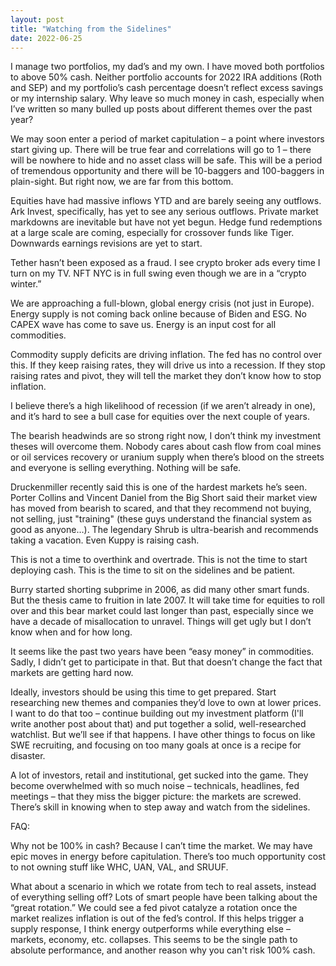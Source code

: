 ```yaml
---
layout: post
title: "Watching from the Sidelines"
date: 2022-06-25
---
```

I manage two portfolios, my dad’s and my own. I have moved both portfolios to above 50% cash. Neither portfolio accounts for 2022 IRA additions (Roth and SEP) and my portfolio’s cash percentage doesn’t reflect excess savings or my internship salary. Why leave so much money in cash, especially when I’ve written so many bulled up posts about different themes over the past year? 

We may soon enter a period of market capitulation – a point where investors start giving up. There will be true fear and correlations will go to 1 – there will be nowhere to hide and no asset class will be safe. This will be a period of tremendous opportunity and there will be 10-baggers and 100-baggers in plain-sight. But right now, we are far from this bottom.

Equities have had massive inflows YTD and are barely seeing any outflows. Ark Invest, specifically, has yet to see any serious outflows. Private market markdowns are inevitable but have not yet begun. Hedge fund redemptions at a large scale are coming, especially for crossover funds like Tiger. Downwards earnings revisions are yet to start. 

Tether hasn’t been exposed as a fraud. I see crypto broker ads every time I turn on my TV. NFT NYC is in full swing even though we are in a “crypto winter.”

We are approaching a full-blown, global energy crisis (not just in Europe). Energy supply is not coming back online because of Biden and ESG. No CAPEX wave has come to save us. Energy is an input cost for all commodities. 

Commodity supply deficits are driving inflation. The fed has no control over this. If they keep raising rates, they will drive us into a recession. If they stop raising rates and pivot, they will tell the market they don’t know how to stop inflation. 

I believe there’s a high likelihood of recession (if we aren’t already in one), and it’s hard to see a bull case for equities over the next couple of years. 

The bearish headwinds are so strong right now, I don’t think my investment theses will overcome them. Nobody cares about cash flow from coal mines or oil services recovery or uranium supply when there’s blood on the streets and everyone is selling everything. Nothing will be safe. 

Druckenmiller recently said this is one of the hardest markets he’s seen. Porter Collins and Vincent Daniel from the Big Short said their market view has moved from bearish to scared, and that they recommend not buying, not selling, just "training" (these guys understand the financial system as good as anyone…). The legendary Shrub is ultra-bearish and recommends taking a vacation. Even Kuppy is raising cash. 

This is not a time to overthink and overtrade. This is not the time to start deploying cash. This is the time to sit on the sidelines and be patient. 

Burry started shorting subprime in 2006, as did many other smart funds. But the thesis came to fruition in late 2007. It will take time for equities to roll over and this bear market could last longer than past, especially since we have a decade of misallocation to unravel. Things will get ugly but I don’t know when and for how long. 

It seems like the past two years have been “easy money” in commodities. Sadly, I didn’t get to participate in that. But that doesn’t change the fact that markets are getting hard now. 

Ideally, investors should be using this time to get prepared. Start researching new themes and companies they’d love to own at lower prices. I want to do that too – continue building out my investment platform (I'll write another post about that) and put together a solid, well-researched watchlist. But we’ll see if that happens. I have other things to focus on like SWE recruiting, and focusing on too many goals at once is a recipe for disaster. 

A lot of investors, retail and institutional, get sucked into the game. They become overwhelmed with so much noise – technicals, headlines, fed meetings – that they miss the bigger picture: the markets are screwed. There’s skill in knowing when to step away and watch from the sidelines.

FAQ:

Why not be 100% in cash? Because I can’t time the market. We may have epic moves in energy before capitulation. There’s too much opportunity cost to not owning stuff like WHC, UAN, VAL, and SRUUF. 

What about a scenario in which we rotate from tech to real assets, instead of everything selling off? Lots of smart people have been talking about the “great rotation.” We could see a fed pivot catalyze a rotation once the market realizes inflation is out of the fed’s control. If this helps trigger a supply response, I think energy outperforms while everything else – markets, economy, etc. collapses. This seems to be the single path to absolute performance, and another reason why you can't risk 100% cash.  